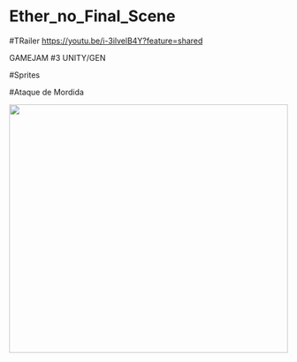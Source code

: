 ﻿# Ether_no_Final_Scene

 #TRailer
https://youtu.be/i-3ilvelB4Y?feature=shared

GAMEJAM #3 UNITY/GEN

#Sprites

#Ataque de Mordida


<img align='center' src='https://media2.giphy.com/media/FbJcydQ0XKfVEO5VWw/giphy.gif?cid=6c09b9522rjrxuwbvzdfse54byz25do62v5aw5m2ho8x1mng&ep=v1_internal_gif_by_id&rid=giphy.gif&ct=g' width='100%' height='450px'> 
